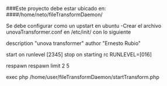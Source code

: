 ###Este proyecto debe estar ubicado en:
####/home/neto/fileTransformDaemon/

Se debe configurar como un upstart en ubuntu
-Crear el archivo unovaTransformer.conf en /etc/init/ con lo siguiente


description "unova transformer"
author "Ernesto Rubio"

start on runlevel [2345]
stop on starting rc RUNLEVEL=[016]

respawn
respawn limit 2 5

exec php /home/user/fileTransformDaemon/startTransform.php
